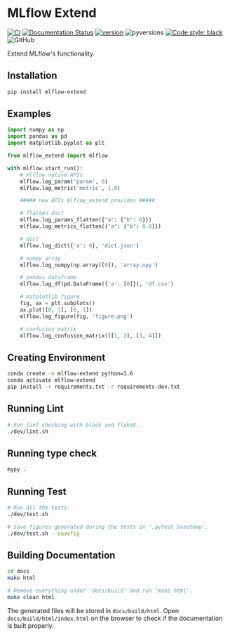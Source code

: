 # MLflow Extend

[![CI](https://github.com/harupy/mlflow-extend/workflows/CI/badge.svg?event=push)](https://github.com/harupy/mlflow-extend/actions?query=workflow%3ACI)
[![Documentation Status](https://readthedocs.org/projects/mlflow-extend/badge/?version=latest)](https://mlflow-extend.readthedocs.io/en/latest/?badge=latest)
[![version](https://img.shields.io/pypi/v/mlflow-extend?color=brightgreen)](https://pypi.org/project/mlflow-extend/)
![pyversions](https://img.shields.io/pypi/pyversions/mlflow-extend?color=brightgreen)
[![Code style: black](https://img.shields.io/badge/code%20style-black-000000.svg)](https://github.com/psf/black)
![GitHub](https://img.shields.io/github/license/harupy/mlflow-extend?color=brightgreen)

Extend MLflow's functionality.

## Installation

```bash
pip install mlflow-extend
```

## Examples

```python
import numpy as np
import pandas as pd
import matplotlib.pyplot as plt

from mlflow_extend import mlflow

with mlflow.start_run():
    # mlflow native APIs
    mlflow.log_param('param', 0)
    mlflow.log_metric('metric', 1.0)

    ##### new APIs mlflow_extend provides #####

    # flatten dict
    mlflow.log_params_flatten({"a": {"b": 0}})
    mlflow.log_metrics_flatten({"a": {"b": 0.0}})

    # dict
    mlflow.log_dict({'a': 0}, 'dict.json')

    # numpy array
    mlflow.log_numpy(np.array([0]), 'array.npy')

    # pandas dataframe
    mlflow.log_df(pd.DataFrame({'a': [0]}), 'df.csv')

    # matplotlib figure
    fig, ax = plt.subplots()
    ax.plot([0, 1], [0, 1])
    mlflow.log_figure(fig, 'figure.png')

    # confusion matrix
    mlflow.log_confusion_matrix([[1, 2], [3, 4]])
```

## Creating Environment

```bash
conda create -n mlflow-extend python=3.6
conda activate mlflow-extend
pip install -r requirements.txt -r requirements-dev.txt
```

## Running Lint

```bash
# Run lint checking with black and flake8.
./dev/lint.sh
```

## Running type check

```bash
mypy .
```

## Running Test

```bash
# Run all the tests.
./dev/test.sh

# Save figures generated during the tests in '.pytest_basetemp'.
./dev/test.sh --savefig
```

## Building Documentation

```bash
cd docs
make html

# Remove everything under 'docs/build' and run 'make html'.
make clean html
```

The generated files will be stored in `docs/build/html`. Open `docs/build/html/index.html` on the browser to check if the documentation is built properly.
